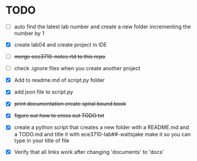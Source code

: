 TODO
====


- [ ] auto find the latest lab number and create a new folder incrementing the number by 1
- [x] create lab04 and create project in IDE
- [ ] ~~merge ece3710-notes rtd to this repo~~
- [ ] check .ignore files when you create another project
- [x] Add to readme.md of script.py folder
- [X] add json file to script.py
- [x] ~~print documentation create spiral bound book~~
- [x] ~~figure out how to cross out TODO txt~~
- [x] create a python script that creates a new folder with a README.md and a TODO.md and title it with ece3710-lab##-wattsjake make it so you can type in your title of file
- [x] Verify that all links work after changing 'documents' to 'docs'




